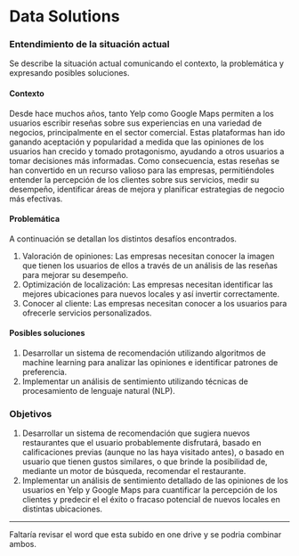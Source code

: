 # Data Solutions

### Entendimiento de la situación actual
Se describe la situación actual comunicando el contexto, la problemática y expresando posibles soluciones.

#### Contexto
Desde hace muchos años, tanto Yelp como Google Maps permiten a los usuarios escribir reseñas sobre sus experiencias en una variedad de negocios, principalmente en el sector comercial. Estas plataformas han ido ganando aceptación y popularidad a medida que las opiniones de los usuarios han crecido y tomado protagonismo, ayudando a otros usuarios a tomar decisiones más informadas. Como consecuencia, estas reseñas se han convertido en un recurso valioso para las empresas, permitiéndoles entender la percepción de los clientes sobre sus servicios, medir su desempeño, identificar áreas de mejora y planificar estrategias de negocio más efectivas.

#### Problemática
A continuación se detallan los distintos desafíos encontrados.
1. Valoración de opiniones: Las empresas necesitan conocer la imagen que tienen los usuarios de ellos a través de un análisis de las reseñas para mejorar su desempeño.
2. Optimización de localización: Las empresas necesitan identificar las mejores ubicaciones para nuevos locales y así invertir correctamente.
3. Conocer al cliente: Las empresas necesitan conocer a los usuarios para ofrecerle servicios personalizados.
   
#### Posibles soluciones
1. Desarrollar un sistema de recomendación utilizando algoritmos de machine learning para analizar las opiniones e identificar patrones de preferencia.
2. Implementar un análisis de sentimiento utilizando técnicas de procesamiento de lenguaje natural (NLP).

### Objetivos
1. Desarrollar un sistema de recomendación que sugiera nuevos restaurantes que el usuario probablemente disfrutará, basado en calificaciones previas (aunque no las haya visitado antes), o basado en usuario que tienen gustos similares, o que brinde la posibilidad de, mediante un motor de búsqueda, recomendar el restaurante.
2. Implementar un análisis de sentimiento detallado de las opiniones de los usuarios en Yelp y Google Maps para cuantificar la percepción de los clientes y predecir el el éxito o fracaso potencial de nuevos locales en distintas ubicaciones.


---
Faltaría revisar el word que esta subido en one drive y se podria combinar ambos.
